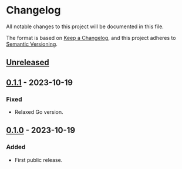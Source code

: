 # Changelog

All notable changes to this project will be documented in this file.

The format is based on [Keep a Changelog](https://keepachangelog.com/en/1.0.0/),
and this project adheres to [Semantic Versioning](https://semver.org/spec/v2.0.0.html).

## [Unreleased]

## [0.1.1] - 2023-10-19

### Fixed

- Relaxed Go version.

## [0.1.0] - 2023-10-19

### Added

- First public release.

[unreleased]: https://gitlab.com/tozd/go/cli/-/compare/v0.1.1...main
[0.1.1]: https://gitlab.com/tozd/go/cli/-/compare/v0.1.0...v0.1.1
[0.1.0]: https://gitlab.com/tozd/go/cli/-/tags/v0.1.0

<!-- markdownlint-disable-file MD024 -->
